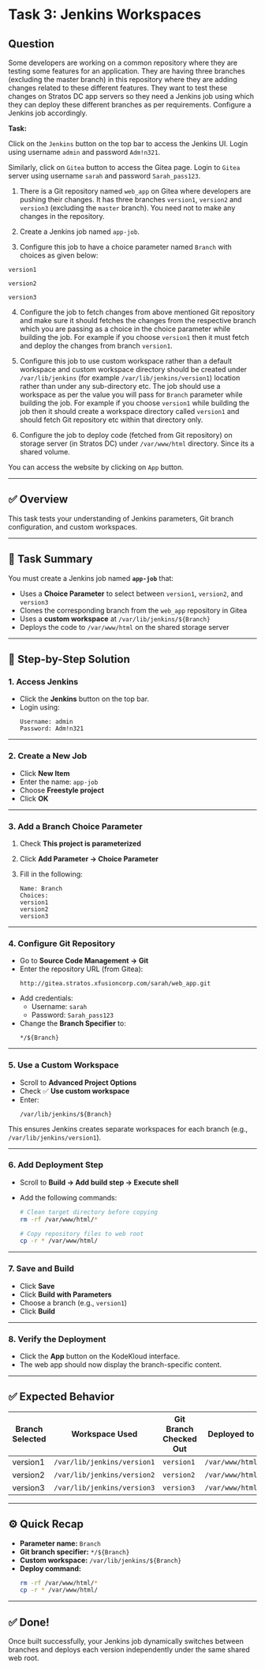 # Task 3: Jenkins Workspaces

## Question

Some developers are working on a common repository where they are testing some features for an application. They are having three branches (excluding the master branch) in this repository where they are adding changes related to these different features. They want to test these changes on Stratos DC app servers so they need a Jenkins job using which they can deploy these different branches as per requirements. Configure a Jenkins job accordingly.

**Task:**

Click on the `Jenkins` button on the top bar to access the Jenkins UI. Login using username `admin` and password `Adm!n321`.

Similarly, click on `Gitea` button to access the Gitea page. Login to `Gitea` server using username `sarah` and password `Sarah_pass123`.

1. There is a Git repository named `web_app` on Gitea where developers are pushing their changes. It has three branches `version1`, `version2` and `version3` (excluding the `master` branch). You need not to make any changes in the repository.

2. Create a Jenkins job named `app-job`.

3. Configure this job to have a choice parameter named `Branch` with choices as given below:

`version1`

`version2`

`version3`

4. Configure the job to fetch changes from above mentioned Git repository and make sure it should fetches the changes from the respective branch which you are passing as a choice in the choice parameter while building the job. For example if you choose `version1` then it must fetch and deploy the changes from branch `version1`.

5. Configure this job to use custom workspace rather than a default workspace and custom workspace directory should be created under `/var/lib/jenkins` (for example `/var/lib/jenkins/version1`) location rather than under any sub-directory etc. The job should use a workspace as per the value you will pass for `Branch` parameter while building the job. For example if you choose `version1` while building the job then it should create a workspace directory called `version1` and should fetch Git repository etc within that directory only.

6. Configure the job to deploy code (fetched from Git repository) on storage server (in Stratos DC) under `/var/www/html` directory. Since its a shared volume.

You can access the website by clicking on `App` button.

---

## ✅ Overview

This task tests your understanding of Jenkins parameters, Git branch configuration, and custom workspaces.

---

## 🧩 Task Summary

You must create a Jenkins job named **`app-job`** that:

- Uses a **Choice Parameter** to select between `version1`, `version2`, and `version3`
- Clones the corresponding branch from the `web_app` repository in Gitea
- Uses a **custom workspace** at `/var/lib/jenkins/${Branch}`
- Deploys the code to `/var/www/html` on the shared storage server

---

## 🧠 Step-by-Step Solution

### 1. Access Jenkins

- Click the **Jenkins** button on the top bar.
- Login using:
  ```
  Username: admin
  Password: Adm!n321
  ```

---

### 2. Create a New Job

- Click **New Item**
- Enter the name: `app-job`
- Choose **Freestyle project**
- Click **OK**

---

### 3. Add a Branch Choice Parameter

1. Check **This project is parameterized**
2. Click **Add Parameter → Choice Parameter**
3. Fill in the following:

   ```
   Name: Branch
   Choices:
   version1
   version2
   version3
   ```

---

### 4. Configure Git Repository

- Go to **Source Code Management → Git**
- Enter the repository URL (from Gitea):
  ```
  http://gitea.stratos.xfusioncorp.com/sarah/web_app.git
  ```
- Add credentials:
  - Username: `sarah`
  - Password: `Sarah_pass123`
- Change the **Branch Specifier** to:
  ```
  */${Branch}
  ```

---

### 5. Use a Custom Workspace

- Scroll to **Advanced Project Options**
- Check ✅ **Use custom workspace**
- Enter:
  ```
  /var/lib/jenkins/${Branch}
  ```

This ensures Jenkins creates separate workspaces for each branch (e.g., `/var/lib/jenkins/version1`).

---

### 6. Add Deployment Step

- Scroll to **Build → Add build step → Execute shell**
- Add the following commands:

  ```bash
  # Clean target directory before copying
  rm -rf /var/www/html/*

  # Copy repository files to web root
  cp -r * /var/www/html/
  ```

---

### 7. Save and Build

- Click **Save**
- Click **Build with Parameters**
- Choose a branch (e.g., `version1`)
- Click **Build**

---

### 8. Verify the Deployment

- Click the **App** button on the KodeKloud interface.
- The web app should now display the branch-specific content.

---

## ✅ Expected Behavior

| Branch Selected | Workspace Used             | Git Branch Checked Out | Deployed to       |
|------------------|----------------------------|------------------------|-------------------|
| version1         | `/var/lib/jenkins/version1` | `version1`             | `/var/www/html`   |
| version2         | `/var/lib/jenkins/version2` | `version2`             | `/var/www/html`   |
| version3         | `/var/lib/jenkins/version3` | `version3`             | `/var/www/html`   |

---

## ⚙️ Quick Recap

- **Parameter name:** `Branch`
- **Git branch specifier:** `*/${Branch}`
- **Custom workspace:** `/var/lib/jenkins/${Branch}`
- **Deploy command:**
  ```bash
  rm -rf /var/www/html/*
  cp -r * /var/www/html/
  ```

---

## ✅ Done!

Once built successfully, your Jenkins job dynamically switches between branches and deploys each version independently under the same shared web root.